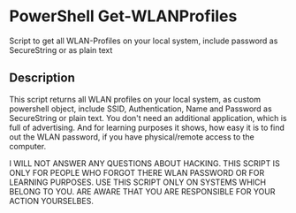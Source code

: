 # PowerShell Get-WLANProfiles
Script to get all WLAN-Profiles on your local system, include password as SecureString or as plain text

## Description

This script returns all WLAN profiles on your local system, as custom powershell object, include SSID, Authentication, Name and Password as SecureString or plain text. You don't need an additional application, which is full of advertising. And for learning purposes it shows, how easy it is to find out the WLAN password, if you have physical/remote access to the computer.

I WILL NOT ANSWER ANY QUESTIONS ABOUT HACKING. THIS SCRIPT IS ONLY FOR PEOPLE WHO FORGOT THERE WLAN PASSWORD OR FOR LEARNING PURPOSES. USE THIS SCRIPT ONLY ON SYSTEMS WHICH BELONG TO YOU. ARE AWARE THAT YOU ARE RESPONSIBLE FOR YOUR ACTION YOURSELBES.
